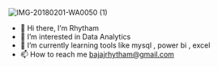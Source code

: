 
![IMG-20180201-WA0050 (1)](https://github.com/ridhi0228/ridhi0228/assets/132190698/2bb72e9b-d489-4044-9cbf-1086c4517e68)




                                   
- 👋 Hi there, I’m Rhytham
- 👀 I’m interested in Data Analytics
- 🌱 I’m currently learning tools like mysql , power bi , excel 
- 📫 How to reach me bajajrhytham@gmail.com
<!---
ridhi0228/ridhi0228 is a ✨ special ✨ repository because its `README.md` (this file) appears on your GitHub profile.
You can click the Preview link to take a look at your changes.
--->
